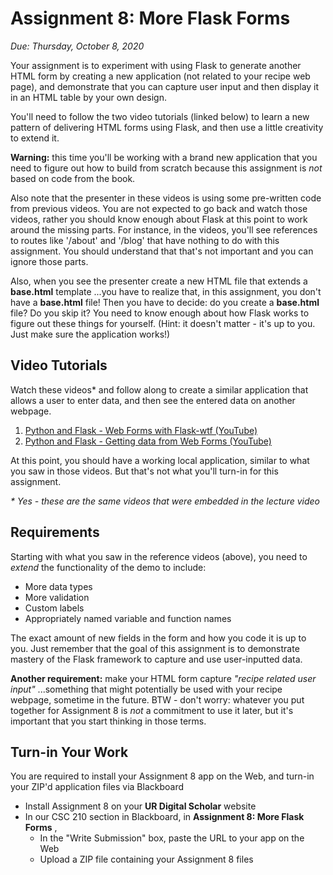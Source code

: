 # Assignment 8: More Flask Forms

*Due: Thursday, October 8, 2020*

Your assignment is to experiment with using Flask to generate another HTML form by creating a new application (not related to your recipe web page), and demonstrate that you can capture user input and then display it in an HTML table by your own design.

You'll need to follow the two video tutorials (linked below) to learn a new pattern of delivering HTML forms using Flask, and then use a little creativity to extend it.

**Warning:** this time you'll be working with a brand new application that you need to figure out how to build from scratch because this assignment is *not* based on code from the book.  

Also note that the presenter in these videos is using some pre-written code from previous videos.  You are not expected to go back and watch those videos, rather you should know enough about Flask at this point to work around the missing parts.  For instance, in the videos, you'll see references to routes like '/about' and '/blog' that have nothing to do with this assignment.  You should understand that that's not important and you can ignore those parts.

Also, when you see the presenter create a new HTML file that extends a **base.html** template ...you have to realize that, in this assignment, you don't have a **base.html** file! Then you have to decide: do you create a **base.html** file?  Do you skip it?  You need to know enough about how Flask works to figure out these things for yourself.  (Hint: it doesn't matter - it's up to you.  Just make sure the application works!)

## Video Tutorials

Watch these videos* and follow along to create a similar application that allows a user to enter data, and then see the entered data on another webpage.  

1. [Python and Flask - Web Forms with Flask-wtf (YouTube)](https://youtu.be/-O9NMdvWmE8)
2. [Python and Flask - Getting data from Web Forms (YouTube)](https://youtu.be/f8qvLBvrIFI)

At this point, you should have a working local application, similar to what you saw in those videos.  But that's not what you'll turn-in for this assignment.

*\* Yes - these are the same videos that were embedded in the lecture video* 

## Requirements

Starting with what you saw in the reference videos (above), you need to *extend* the functionality of the demo to include:

- More data types
- More validation
- Custom labels
- Appropriately named variable and function names

The exact amount of new fields in the form and how you code it is up to you.  Just remember that the goal of this assignment is to demonstrate mastery of the Flask framework to capture and use user-inputted data.

**Another requirement:** make your HTML form capture *"recipe related user input"* ...something that might potentially be used with your recipe webpage, sometime in the future.  BTW - don't worry: whatever you put together for Assignment 8 is *not* a commitment to use it later, but it's important that you start thinking in those terms.

## Turn-in Your Work

You are required to install your Assignment 8 app on the Web, and turn-in your ZIP'd application files via Blackboard

- Install Assignment 8 on your **UR Digital Scholar** website
- In our CSC 210 section in Blackboard, in **Assignment 8: More Flask Forms** , 
  - In the "Write Submission" box, paste the URL to your app on the Web
  - Upload a ZIP file containing your Assignment 8 files
